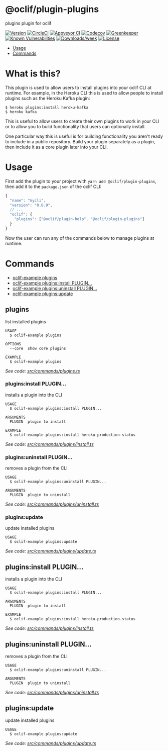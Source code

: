@oclif/plugin-plugins
=====================

plugins plugin for oclif

[![Version](https://img.shields.io/npm/v/@oclif/plugin-plugins.svg)](https://npmjs.org/package/@oclif/plugin-plugins)
[![CircleCI](https://circleci.com/gh/oclif/plugin-plugins/tree/master.svg?style=shield)](https://circleci.com/gh/oclif/plugin-plugins/tree/master)
[![Appveyor CI](https://ci.appveyor.com/api/projects/status/github/oclif/plugin-plugins?branch=master&svg=true)](https://ci.appveyor.com/project/oclif/plugin-plugins/branch/master)
[![Codecov](https://codecov.io/gh/oclif/plugin-plugins/branch/master/graph/badge.svg)](https://codecov.io/gh/oclif/plugin-plugins)
[![Greenkeeper](https://badges.greenkeeper.io/oclif/plugin-plugins.svg)](https://greenkeeper.io/)
[![Known Vulnerabilities](https://snyk.io/test/github/oclif/plugin-plugins/badge.svg)](https://snyk.io/test/github/oclif/plugin-plugins)
[![Downloads/week](https://img.shields.io/npm/dw/@oclif/plugin-plugins.svg)](https://npmjs.org/package/@oclif/plugin-plugins)
[![License](https://img.shields.io/npm/l/@oclif/plugin-plugins.svg)](https://github.com/oclif/plugin-plugins/blob/master/package.json)

<!-- toc -->
* [Usage](#usage)
* [Commands](#commands)
<!-- tocstop -->

# What is this?

This plugin is used to allow users to install plugins into your oclif CLI at runtime. For example, in the Heroku CLI this is used to allow people to install plugins such as the Heroku Kafka plugin:

```sh-session
$ heroku plugins:install heroku-kafka
$ heroku kafka
```

This is useful to allow users to create their own plugins to work in your CLI or to allow you to build functionality that users can optionally install.

One particular way this is useful is for building functionality you aren't ready to include in a public repository. Build your plugin separately as a plugin, then include it as a core plugin later into your CLI.

# Usage

First add the plugin to your project with `yarn add @oclif/plugin-plugins`, then add it to the `package.json` of the oclif CLI:

```js
{
  "name": "mycli",
  "version": "0.0.0",
  // ...
  "oclif": {
    "plugins": ["@oclif/plugin-help", "@oclif/plugin-plugins"]
  }
}
```

Now the user can run any of the commands below to manage plugins at runtime.

<!-- commands -->
# Commands

* [oclif-example plugins](#plugins)
* [oclif-example plugins:install PLUGIN...](#pluginsinstall-plugin)
* [oclif-example plugins:uninstall PLUGIN...](#pluginsuninstall-plugin)
* [oclif-example plugins:update](#pluginsupdate)
## plugins

list installed plugins

```
USAGE
  $ oclif-example plugins

OPTIONS
  --core  show core plugins

EXAMPLE
  $ oclif-example plugins
```

_See code: [src/commands/plugins.ts](https://github.com/oclif/plugin-plugins/blob/v1.0.5/src/commands/plugins.ts)_

### plugins:install PLUGIN...

installs a plugin into the CLI

```
USAGE
  $ oclif-example plugins:install PLUGIN...

ARGUMENTS
  PLUGIN  plugin to install

EXAMPLE
  $ oclif-example plugins:install heroku-production-status
```

_See code: [src/commands/plugins/install.ts](https://github.com/oclif/plugin-plugins/blob/v1.0.5/src/commands/plugins/install.ts)_

### plugins:uninstall PLUGIN...

removes a plugin from the CLI

```
USAGE
  $ oclif-example plugins:uninstall PLUGIN...

ARGUMENTS
  PLUGIN  plugin to uninstall
```

_See code: [src/commands/plugins/uninstall.ts](https://github.com/oclif/plugin-plugins/blob/v1.0.5/src/commands/plugins/uninstall.ts)_

### plugins:update

update installed plugins

```
USAGE
  $ oclif-example plugins:update
```

_See code: [src/commands/plugins/update.ts](https://github.com/oclif/plugin-plugins/blob/v1.0.5/src/commands/plugins/update.ts)_

## plugins:install PLUGIN...

installs a plugin into the CLI

```
USAGE
  $ oclif-example plugins:install PLUGIN...

ARGUMENTS
  PLUGIN  plugin to install

EXAMPLE
  $ oclif-example plugins:install heroku-production-status
```

_See code: [src/commands/plugins/install.ts](https://github.com/oclif/plugin-plugins/blob/v1.0.5/src/commands/plugins/install.ts)_

## plugins:uninstall PLUGIN...

removes a plugin from the CLI

```
USAGE
  $ oclif-example plugins:uninstall PLUGIN...

ARGUMENTS
  PLUGIN  plugin to uninstall
```

_See code: [src/commands/plugins/uninstall.ts](https://github.com/oclif/plugin-plugins/blob/v1.0.5/src/commands/plugins/uninstall.ts)_

## plugins:update

update installed plugins

```
USAGE
  $ oclif-example plugins:update
```

_See code: [src/commands/plugins/update.ts](https://github.com/oclif/plugin-plugins/blob/v1.0.5/src/commands/plugins/update.ts)_
<!-- commandsstop -->
